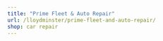 ```yaml
---
title: "Prime Fleet & Auto Repair"
url: /lloydminster/prime-fleet-and-auto-repair/
shop: car repair
---
```

